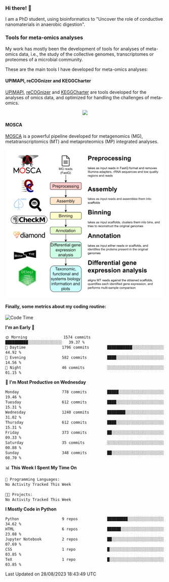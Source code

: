 ### Hi there! 👋

I am a PhD student, using bioinformatics to "Uncover the role of conductive nanomaterials in anaerobic digestion".

### Tools for meta-omics analyses

My work has mostly been the development of tools for analyses of meta-omics data, i.e., the study of the collective genomes, transcriptomes or proteomes of a microbial community.

These are the main tools I have developed for meta-omics analyses:

#### UPIMAPI, reCOGnizer and KEGGCharter

[UPIMAPI](https://github.com/iquasere/UPIMAPI), [reCOGnizer](https://github.com/iquasere/reCOGnizer) and [KEGGCharter](https://github.com/iquasere/KEGGCharter) are tools developed for the analyses of omics data, and optimized for handling the challenges of meta-omics.

<p align="center">
    <img src="assets/annotation_paper.png">
</p>

#### MOSCA

[MOSCA](https://github.com/iquasere/MOSCA) is a powerful pipeline developed for metagenomics (MG), metatranscriptomics (MT) and metaproteomics (MP) integrated analyses.

<p align="center">
    <img src="assets/mosca_workflow.png" align="center" width="700">
</p>


#### Finally, some metrics about my coding routine:

<!--START_SECTION:waka-->
![Code Time](http://img.shields.io/badge/Code%20Time-638%20hrs%2042%20mins-blue)

**I'm an Early 🐤** 

```text
🌞 Morning                1574 commits        ██████████░░░░░░░░░░░░░░░   39.37 % 
🌆 Daytime                1796 commits        ███████████░░░░░░░░░░░░░░   44.92 % 
🌃 Evening                582 commits         ████░░░░░░░░░░░░░░░░░░░░░   14.56 % 
🌙 Night                  46 commits          ░░░░░░░░░░░░░░░░░░░░░░░░░   01.15 % 
```
📅 **I'm Most Productive on Wednesday** 

```text
Monday                   778 commits         █████░░░░░░░░░░░░░░░░░░░░   19.46 % 
Tuesday                  612 commits         ████░░░░░░░░░░░░░░░░░░░░░   15.31 % 
Wednesday                1240 commits        ████████░░░░░░░░░░░░░░░░░   31.02 % 
Thursday                 612 commits         ████░░░░░░░░░░░░░░░░░░░░░   15.31 % 
Friday                   373 commits         ██░░░░░░░░░░░░░░░░░░░░░░░   09.33 % 
Saturday                 35 commits          ░░░░░░░░░░░░░░░░░░░░░░░░░   00.88 % 
Sunday                   348 commits         ██░░░░░░░░░░░░░░░░░░░░░░░   08.70 % 
```


📊 **This Week I Spent My Time On** 

```text
💬 Programming Languages: 
No Activity Tracked This Week

🐱‍💻 Projects: 
No Activity Tracked This Week
```

**I Mostly Code in Python** 

```text
Python                   9 repos             █████████░░░░░░░░░░░░░░░░   34.62 % 
HTML                     6 repos             ██████░░░░░░░░░░░░░░░░░░░   23.08 % 
Jupyter Notebook         2 repos             ██░░░░░░░░░░░░░░░░░░░░░░░   07.69 % 
CSS                      1 repo              █░░░░░░░░░░░░░░░░░░░░░░░░   03.85 % 
TeX                      1 repo              █░░░░░░░░░░░░░░░░░░░░░░░░   03.85 % 
```




 Last Updated on 28/08/2023 18:43:49 UTC
<!--END_SECTION:waka-->
